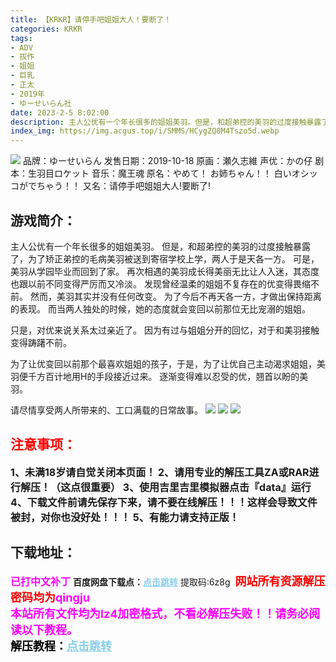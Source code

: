 ```yaml
---
title: 【KRKR】请停手吧姐姐大人！要断了！
categories: KRKR
tags:
- ADV
- 拔作
- 姐姐
- 巨乳
- 正太
- 2019年
- ゆーせいらん社
date: 2023-2-5 8:02:00
description: 主人公优有一个年长很多的姐姐美羽。但是，和超弟控的美羽的过度接触暴露了，为了矫正弟控的毛病美羽被送到寄宿学校上学，两人于是天各一方。
index_img: https://img.acgus.top/i/SMMS/HCygZQ8M4Tszo5d.webp
---
```

![](https://img.acgus.top/i/SMMS/HCygZQ8M4Tszo5d.webp)
品牌：ゆーせいらん
发售日期：2019-10-18
原画：瀬久志維
声优：かの仔
剧本：生羽目ロケット
音乐：魔王魂
原名：やめて！ お姉ちゃん！！ 白いオシッコがでちゃう！！
又名：请停手吧姐姐大人!要断了!

## 游戏简介：
主人公优有一个年长很多的姐姐美羽。
但是，和超弟控的美羽的过度接触暴露了，为了矫正弟控的毛病美羽被送到寄宿学校上学，两人于是天各一方。
可是，美羽从学园毕业而回到了家。
再次相遇的美羽成长得美丽无比让人入迷，其态度也跟以前不同变得严厉而又冷淡。
发现曾经温柔的姐姐不复存在的优变得畏缩不前。
然而，美羽其实并没有任何改变。
为了今后不再天各一方，才做出保持距离的表现。
而当两人独处的时候，她的态度就会变回以前那位无比宠溺的姐姐。

只是，对优来说关系太过亲近了。
因为有过与姐姐分开的回忆，对于和美羽接触变得踌躇不前。

为了让优变回以前那个最喜欢姐姐的孩子，于是，为了让优自己主动渴求姐姐，美羽便千方百计地用H的手段接近过来。
逐渐变得难以忍受的优，翘首以盼的美羽。

请尽情享受两人所带来的、工口满载的日常故事。
![](https://img.acgus.top/i/SMMS/VK2hY3Eto4SgHQ8.webp)
![](https://img.acgus.top/i/SMMS/Ra7beHYPyQ5A1rI.webp)
![](https://img.acgus.top/i/SMMS/RoSDt5hmJTyp78C.webp)





## <font color=#FF0000 >注意事项：</font>
<font size=3><b>1、未满18岁请自觉关闭本页面！
2、请用专业的解压工具ZA或RAR进行解压！（这点很重要）
3、使用吉里吉里模拟器点击『data』运行
4、下载文件前请先保存下来，请不要在线解压！！！这样会导致文件被封，对你也没好处！！！
5、有能力请支持正版！</b></font>

## 下载地址：
<font color=#FF00FF size=3><b>已打中文补丁</b></font>
<b>百度网盘下载点：</b><a href="https://pan.baidu.com/s/1QN_4mx2LhHEiyO1RLl59hQ?pwd=6z8g" style="color: #87CEEB;"><b>点击跳转</b></a> 提取码:6z8g
<a style="padding: 0" href="https://post.qingju.org/AD/"><img style="max-width:100%" src="https://img.acgus.top/i/2024/07/478f689b8021d8d499ab43d21acf137a.gif" alt=""></a>
<b><font color=#FF0000 size=4>网站所有资源解压密码均为</b></font><b><font color=#FF00FF size=4>qingju</font><font color=#FF0000 ></font></b><br><b><font color=#FF00FF size=4>本站所有文件均为lz4加密格式，不看必解压失败！！请务必阅读以下教程。</b></font><br><b><font color=#000 size=4>解压教程：</b><a href="https://post.qingju.org/tutorial/000/" style="color: #87CEEB;"><b>点击跳转</b></a>